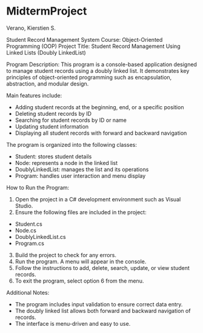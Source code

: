 # MidtermProject

Verano, Kierstien S.

Student Record Management System
Course: Object-Oriented Programming (OOP)
Project Title: Student Record Management Using Linked Lists (Doubly LinkedList)

Program Description:
This program is a console-based application designed to manage student records using a doubly linked list. It demonstrates key principles of object-oriented programming such as encapsulation, abstraction, and modular design.

Main features include:
- Adding student records at the beginning, end, or a specific position
- Deleting student records by ID
- Searching for student records by ID or name
- Updating student information
- Displaying all student records with forward and backward navigation

The program is organized into the following classes:
- Student: stores student details
- Node: represents a node in the linked list
- DoublyLinkedList: manages the list and its operations
- Program: handles user interaction and menu display

How to Run the Program:
1. Open the project in a C# development environment such as Visual Studio.
2. Ensure the following files are included in the project:
- Student.cs
- Node.cs
- DoublyLinkedList.cs
- Program.cs
3. Build the project to check for any errors.
4. Run the program. A menu will appear in the console.
5. Follow the instructions to add, delete, search, update, or view student records.
6. To exit the program, select option 6 from the menu.

Additional Notes:
- The program includes input validation to ensure correct data entry.
- The doubly linked list allows both forward and backward navigation of records.
- The interface is menu-driven and easy to use.
